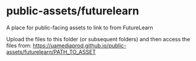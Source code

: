 # public-assets/futurelearn
A place for public-facing assets to link to from FutureLearn

Upload the files to this folder (or subsequent folders) and then access the files from:
https://uamediaprod.github.io/public-assets/futurelearn/PATH_TO_ASSET

